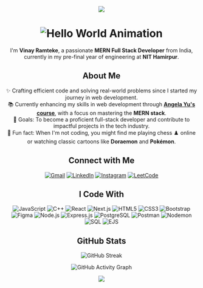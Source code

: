 <p align="center">
  <img src="https://capsule-render.vercel.app/api?type=waving&color=gradient&height=60&section=footer&width=100%" />
</p>
<h1 align="center">
  <img src="https://user-images.githubusercontent.com/98453503/230014488-4ff614d7-a507-47c6-bdf7-ecf35cc1691f.gif" alt="Hello World Animation" />
</h1>

<p align="center">
  I'm <strong>Vinay Ramteke</strong>, a passionate <strong>MERN Full Stack Developer</strong> from India, currently in my pre-final year of engineering at <strong>NIT Hamirpur</strong>.
</p>

<h2 align="center">About Me</h2>

<p align="center">
  ✨ Crafting efficient code and solving real-world problems since I started my journey in web development.<br>
  📚 Currently enhancing my skills in web development through <a href="https://www.udemy.com/course/the-complete-web-development-bootcamp/" target="_blank"><strong>Angela Yu's course</strong></a>, with a focus on mastering the <strong>MERN stack</strong>.<br>
  🎯 Goals: To become a proficient full-stack developer and contribute to impactful projects in the tech industry.<br>
  🎲 Fun fact: When I'm not coding, you might find me playing chess ♟️ online or watching classic cartoons like <strong>Doraemon</strong> and <strong>Pokémon</strong>.
</p>

<h2 align="center">Connect with Me</h2>

<p align="center">
  <a href="mailto:vinayramteke.nith@gmail.com"><img src="https://img.shields.io/badge/e--mail-D14836.svg?style=for-the-badge&logo=GMail&logoColor=white" alt="Gmail" /></a>
  <a href="https://www.linkedin.com/in/vinay-ramteke" target="_blank"><img src="https://img.shields.io/badge/linkedin-0077B5.svg?style=for-the-badge&logo=linkedin&logoColor=white" alt="LinkedIn" /></a>
  <a href="https://www.instagram.com/vinay_r04/" target="_blank"><img src="https://img.shields.io/badge/instagram-E4405F.svg?style=for-the-badge&logo=instagram&logoColor=white" alt="Instagram" /></a>
  <a href="https://leetcode.com/u/vinay_ramteke/" target="_blank"><img src="https://img.shields.io/badge/leetcode-FFA116.svg?style=for-the-badge&logo=leetcode&logoColor=white" alt="LeetCode" /></a>
</p>

<h2 align="center">I Code With</h2>

<p align="center">
  <!-- Programming Languages -->
  <img src="https://img.shields.io/badge/JavaScript-F7DF1E?style=for-the-badge&logo=javascript&logoColor=black" alt="JavaScript" />
  <img src="https://img.shields.io/badge/C++-00599C?style=for-the-badge&logo=c%2b%2b&logoColor=white" alt="C++" />
  
  <!-- Frontend Development -->
  <img src="https://img.shields.io/badge/React-61DAFB?style=for-the-badge&logo=react&logoColor=black" alt="React" />
  <img src="https://img.shields.io/badge/Next.js-000000?style=for-the-badge&logo=next.js&logoColor=white" alt="Next.js" />
  <img src="https://img.shields.io/badge/HTML5-E34F26?style=for-the-badge&logo=html5&logoColor=white" alt="HTML5" />
  <img src="https://img.shields.io/badge/CSS3-1572B6?style=for-the-badge&logo=css3&logoColor=white" alt="CSS3" />
  <img src="https://img.shields.io/badge/Bootstrap-563D7C?style=for-the-badge&logo=bootstrap&logoColor=white" alt="Bootstrap" />
  <img src="https://img.shields.io/badge/Figma-F24E1E?style=for-the-badge&logo=figma&logoColor=white" alt="Figma" />
  
  <!-- Backend Development -->
  <img src="https://img.shields.io/badge/Node.js-339933?style=for-the-badge&logo=node.js&logoColor=white" alt="Node.js" />
  <img src="https://img.shields.io/badge/Express.js-000000?style=for-the-badge&logo=express&logoColor=white" alt="Express.js" />
  <img src="https://img.shields.io/badge/PostgreSQL-336791?style=for-the-badge&logo=postgresql&logoColor=white" alt="PostgreSQL" />

  <!-- Additional Tools -->
  <img src="https://img.shields.io/badge/Postman-FF6C37?style=for-the-badge&logo=postman&logoColor=white" alt="Postman" />
  <img src="https://img.shields.io/badge/Nodemon-76D04B?style=for-the-badge&logo=nodemon&logoColor=white" alt="Nodemon" />
  <img src="https://img.shields.io/badge/SQL-4479A1?style=for-the-badge&logo=sqlite&logoColor=white" alt="SQL" />
  <img src="https://img.shields.io/badge/EJS-8BC0D0?style=for-the-badge&logo=ejs&logoColor=black" alt="EJS" />
</p>

<h2 align="center">GitHub Stats</h2>

<p align="center">
  <img src="https://github-readme-streak-stats.herokuapp.com?user=vinayramteke&theme=blueberry&hide_border=true" alt="GitHub Streak" />
</p>

<p align="center">
  <img src="https://github-readme-activity-graph.vercel.app/graph?username=vinayramteke&theme=react-dark&hide_border=true" alt="GitHub Activity Graph" />
</p>



<p align="center">
  <img src="https://capsule-render.vercel.app/api?type=waving&color=gradient&height=60&section=footer&width=100%" />
</p>

